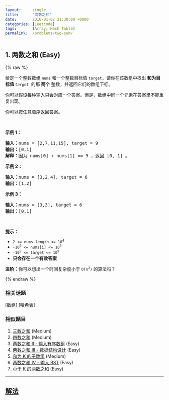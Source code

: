 ```yaml
---
layout:     single
title:      "两数之和"
date:       2016-01-02 21:30:00 +0800
categories: [Leetcode]
tags:       [Array, Hash Table]
permalink:  /problems/two-sum/
---
```


## 1. 两数之和 (Easy)

{% raw %}

<p>给定一个整数数组 <code>nums</code> 和一个整数目标值 <code>target</code>，请你在该数组中找出 <strong>和为目标值 </strong><em><code>target</code></em>  的那 <strong>两个</strong> 整数，并返回它们的数组下标。</p>

<p>你可以假设每种输入只会对应一个答案。但是，数组中同一个元素在答案里不能重复出现。</p>

<p>你可以按任意顺序返回答案。</p>

<p> </p>

<p><strong>示例 1：</strong></p>

<pre>
<strong>输入：</strong>nums = [2,7,11,15], target = 9
<strong>输出：</strong>[0,1]
<strong>解释：</strong>因为 nums[0] + nums[1] == 9 ，返回 [0, 1] 。
</pre>

<p><strong>示例 2：</strong></p>

<pre>
<strong>输入：</strong>nums = [3,2,4], target = 6
<strong>输出：</strong>[1,2]
</pre>

<p><strong>示例 3：</strong></p>

<pre>
<strong>输入：</strong>nums = [3,3], target = 6
<strong>输出：</strong>[0,1]
</pre>

<p> </p>

<p><strong>提示：</strong></p>

<ul>
	<li><code>2 <= nums.length <= 10<sup>4</sup></code></li>
	<li><code>-10<sup>9</sup> <= nums[i] <= 10<sup>9</sup></code></li>
	<li><code>-10<sup>9</sup> <= target <= 10<sup>9</sup></code></li>
	<li><strong>只会存在一个有效答案</strong></li>
</ul>

<p><strong>进阶：</strong>你可以想出一个时间复杂度小于 <code>O(n<sup>2</sup>)</code> 的算法吗？</p>

{% endraw %}

### 相关话题
  [[数组](https://github.com/openset/leetcode/tree/master/tag/array/README.md)]
  [[哈希表](https://github.com/openset/leetcode/tree/master/tag/hash-table/README.md)]

### 相似题目
  1. [三数之和](/problems/3sum) (Medium)
  1. [四数之和](/problems/4sum) (Medium)
  1. [两数之和 II - 输入有序数组](/problems/two-sum-ii-input-array-is-sorted) (Easy)
  1. [两数之和 III - 数据结构设计](/problems/two-sum-iii-data-structure-design) (Easy)
  1. [和为 K 的子数组](/problems/subarray-sum-equals-k) (Medium)
  1. [两数之和 IV - 输入 BST](/problems/two-sum-iv-input-is-a-bst) (Easy)
  1. [小于 K 的两数之和](/problems/two-sum-less-than-k) (Easy)

---

## [解法](https://github.com/openset/leetcode/tree/master/problems/two-sum)
